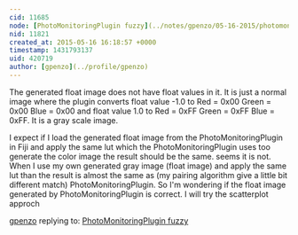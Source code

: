 ```yaml
---
cid: 11685
node: [PhotoMonitoringPlugin fuzzy](../notes/gpenzo/05-16-2015/photomonitoringplugin-fuzzy)
nid: 11821
created_at: 2015-05-16 16:18:57 +0000
timestamp: 1431793137
uid: 420719
author: [gpenzo](../profile/gpenzo)
---
```


The generated float image does not have float values in it. It is just a normal image where the plugin converts float value -1.0 to Red = 0x00 Green = 0x00 Blue = 0x00 and float value 1.0 to Red = 0xFF Green = 0xFF Blue = 0xFF. It is a gray scale image.

I expect if I load the generated float image from the PhotoMonitoringPlugin in Fiji and apply the same lut which the PhotoMonitoringPlugin uses too generate the color image the result should be the same. seems it is not.
When I use my own generated gray image (float image) and apply the same lut than the result is almost the same as (my pairing algorithm give a little bit different match) PhotoMonitoringPlugin. So I'm wondering if the float image generated by PhotoMonitoringPlugin is correct. I will try the scatterplot approch

[gpenzo](../profile/gpenzo) replying to: [PhotoMonitoringPlugin fuzzy](../notes/gpenzo/05-16-2015/photomonitoringplugin-fuzzy)

